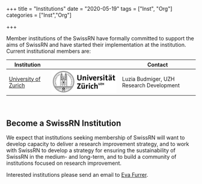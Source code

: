 +++
title = "Institutions"
date = "2020-05-19"
tags = ["Inst", "Org"]
categories = ["Inst","Org"]

+++

Member institutions of the SwissRN have formally committed to support the aims of SwissRN and have started their implementation at the institution. Current institutional members are:


Institution |  | Contact
--------|------ |------
[University of Zurich](https://www.uzh.ch/cmsssl/en.html) | ![alt text](./../img/logo_uzh.png "Logo Title Text 1") | Luzia Budmiger, UZH Research Development |

&nbsp;  

## Become a SwissRN Institution
We expect that institutions seeking membership of SwissRN will want to develop capacity to deliver a research improvement strategy, and to work with SwissRN to develop a strategy for ensuring the sustainability of SwissRN in the medium- and long-term, and to build a community of institutions focused on research improvement.

Interested institutions please send an email to [Eva Furrer](mailto:eva.furrer@uzh.ch).
